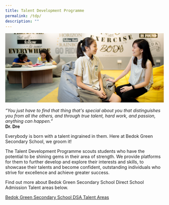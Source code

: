 ```yaml
---
title: Talent Development Programme
permalink: /tdp/
description: ""
---
```

![](/images/Talent-Development-Programme.jpg)

*“You just have to find that thing that's special about you that distinguishes you from all the others, and through true talent, hard work, and passion, anything can happen.”*<br>**Dr. Dre**

Everybody is born with a talent ingrained in them. Here at Bedok Green Secondary School, we groom it!

The Talent Development Programme scouts students who have the potential to be shining gems in their area of strength. We provide platforms for them to further develop and explore their interests and skills, to showcase their talents and become confident, outstanding individuals who strive for excellence and achieve greater success.

Find out more about Bedok Green Secondary School Direct School Admission Talent areas below.

[Bedok Green Secondary School DSA Talent Areas](https://go.gov.sg/bgssdsa2023)

